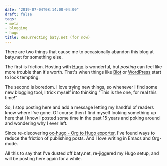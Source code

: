 ```yaml
---
date: "2019-07-04T08:14:00-04:00"
draft: false
tags:
- meta
- blogging
- hugo
title: Resurrecting baty.net (for now)
---
```


There are two things that cause me to occasionally abandon this blog at baty.net for something else.

The first is friction. Hosting with [Hugo](https://gohugo.io) is wonderful, but _posting_ can feel like more trouble than it's worth. That's when things like [Blot](https://blot.im) or [WordPress](https://wordpress.org/) start to look tempting.

The second is boredom. I love trying new things, so whenever I find some new blogging tool, I trick myself into thinking "This is the one, for real this time!"

So, I stop posting here and add a message letting my handful of readers know where I've gone. Of course then I find myself looking something up here that I know I posted some time in the past 15 years and poking around and wondering why I ever left.

Since re-discovering [ox-hugo - Org to Hugo exporter](https://ox-hugo.scripter.co), I've found ways to reduce the friction of publishing posts. And I love writing in Emacs and Org-mode.

All this to say that I've dusted off baty.net, re-jiggered my Hugo setup, and will be posting here again for a while.
